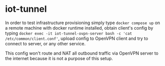 # iot-tunnel

In order to test infrastructure provisioning simply type `docker compose up` on a remote machine with docker runtime installed, obtain client's config by typing `docker exec -it iot-tunnel-ovpn-server bash -c 'cat /etc/common/client.conf'`, upload config to OpenVPN client and try to connect to server, or any other service.

This config won't route and NAT all outbound traffic via OpenVPN server to the internet because it is not a purpose of this setup.
